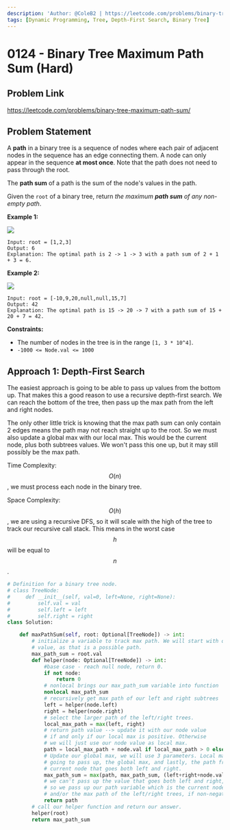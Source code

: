 ```yaml
---
description: 'Author: @ColeB2 | https://leetcode.com/problems/binary-tree-maximum-path-sum/'
tags: [Dynamic Programming, Tree, Depth-First Search, Binary Tree]
---
```


# 0124 - Binary Tree Maximum Path Sum (Hard)

## Problem Link

https://leetcode.com/problems/binary-tree-maximum-path-sum/

## Problem Statement

A **path** in a binary tree is a sequence of nodes where each pair of adjacent nodes in the sequence has an edge connecting them. A node can only appear in the sequence **at most once**. Note that the path does not need to pass through the root.

The **path sum** of a path is the sum of the node's values in the path.

Given the `root` of a binary tree, return _the maximum **path sum** of any non-empty path_.

**Example 1:**

![](https://assets.leetcode.com/uploads/2020/10/13/exx1.jpg)

```
Input: root = [1,2,3]
Output: 6
Explanation: The optimal path is 2 -> 1 -> 3 with a path sum of 2 + 1 + 3 = 6.
```

**Example 2:**

![](https://assets.leetcode.com/uploads/2020/10/13/exx2.jpg)

```
Input: root = [-10,9,20,null,null,15,7]
Output: 42
Explanation: The optimal path is 15 -> 20 -> 7 with a path sum of 15 + 20 + 7 = 42.
```

**Constraints:**

- The number of nodes in the tree is in the range `[1, 3 * 10^4]`.
- `-1000 <= Node.val <= 1000`

## Approach 1: Depth-First Search

The easiest approach is going to be able to pass up values from the bottom up. That makes this a good reason to use a recursive depth-first search. We can reach the bottom of the tree, then pass up the max path from the left and right nodes.

The only other little trick is knowing that the max path sum can only contain 2 edges means the path may not reach straight up to the root. So we must also update a global max with our local max. This would be the current node, plus both subtrees values. We won't pass this one up, but it may still possibly be the max path.

Time Complexity: $$O(n)$$, we must process each node in the binary tree.

Space Complexity: $$O(h)$$, we are using a recursive DFS, so it will scale with the high of the tree to track our recursive call stack. This means in the worst case $$h$$ will be equal to $$n$$.

<Tabs>
<TabItem value="python" label="Python">
<SolutionAuthor name="@ColeB2"/>

```py
# Definition for a binary tree node.
# class TreeNode:
#     def __init__(self, val=0, left=None, right=None):
#         self.val = val
#         self.left = left
#         self.right = right
class Solution:

    def maxPathSum(self, root: Optional[TreeNode]) -> int:
        # initialize a variable to track max path. We will start with our root
        # value, as that is a possible path.
        max_path_sum = root.val
        def helper(node: Optional[TreeNode]) -> int:
            #base case - reach null node, return 0.
            if not node:
                return 0
            # nonlocal brings our max_path_sum variable into function
            nonlocal max_path_sum
            # recursively get max path of our left and right subtrees
            left = helper(node.left)
            right = helper(node.right)
            # select the larger path of the left/right trees.
            local_max_path = max(left, right)
            # return path value --> update it with our node value
            # if and only if our local max is positive. Otherwise
            # we will just use our node value as local max.
            path = local_max_path + node.val if local_max_path > 0 else node.val
            # Update our global max, we will use 3 parameters. Local max that we are
            # going to pass up, the global max, and lastly, the path from the
            # current node that goes both left and right.
            max_path_sum = max(path, max_path_sum, (left+right+node.val))
            # we can't pass up the value that goes both left and right,
            # so we pass up our path variable which is the current node
            # and/or the max path of the left/right trees, if non-negative.
            return path
        # call our helper function and return our answer.
        helper(root)
        return max_path_sum
```

</TabItem>
</Tabs>
